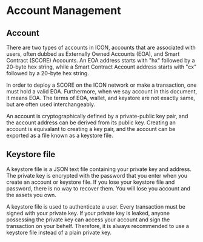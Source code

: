 Account Management
==============

## Account
There are two types of accounts in ICON, accounts that are associated with users, often dubbed as Externally Owned Accounts (EOA), and Smart Contract (SCORE) Accounts. An EOA address starts with "hx" followed by a 20-byte hex string, while a Smart Contract Account address starts with "cx" followed by a 20-byte hex string. 

In order to deploy a SCORE on the ICON network or make a transaction, one must hold a valid EOA. Furthermore, when we say account in this document, it means EOA. The terms of EOA, wallet, and keystore are not exactly same, but are often used interchangeably. 

An account is cryptographically defined by a private-public key pair, and the account address can be derived from its public key. Creating an account is equivalant to creating a key pair, and the account can be exported as a file known as a keystore file. 

## Keystore file
A keystore file is a JSON text file containing your private key and address. The private key is encrypted with the password that you enter when you create an account or keystore file. If you lose your keystore file and password, there is no way to recover them. You will lose you account and the assets you own.

A keystore file is used to authenticate a user. Every transaction must be signed with your private key. If your private key is leaked, anyone possessing the private key can access your account and sign the transaction on your behelf. Therefore, it is always recommended to use a keystore file instead of a plain private key. 


